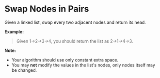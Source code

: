 # Swap Nodes in Pairs
Given a linked list, swap every two adjacent nodes and return its head.

**Example:**

>Given 1->2->3->4, you should return the list as 2->1->4->3.

**Note:**

- Your algorithm should use only constant extra space.
- You may **not** modify the values in the list's nodes, only nodes itself may be changed.
